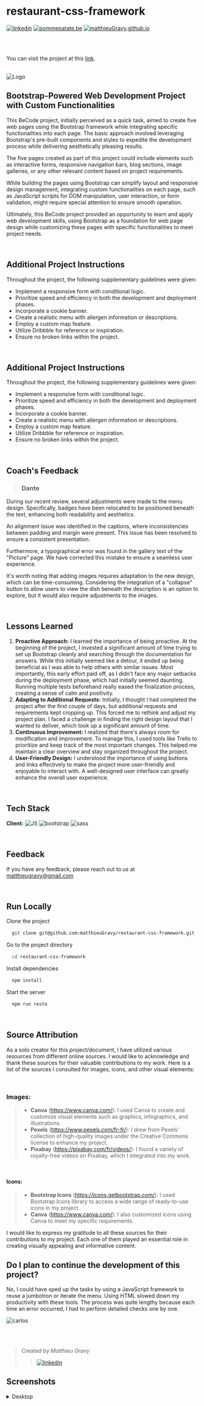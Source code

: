 # restaurant-css-framework

<a href="https://www.linkedin.com/in/matthieugravy/" target="_blank" title="in/matthieugravy"><img height="20px" src="https://img.shields.io/badge/LinkedIn-0077B5?style=for-the-badge&logo=linkedin&logoColor=white" alt="linkedin" title="linkedin"/></a>
<a href="https://pommepatate.be/" target="_blank" title="pommepatate.be"><img height="20px" src="https://img.shields.io/badge/website-000000?style=for-the-badge&logo=About.me&logoColor=white" alt="pommepatate.be" title="pommepatate.be"/></a>
<a href="https://matthieuGravy.github.io/" target="_blank" title="matthieuGravy.github.io"><img height="20px" src="https://img.shields.io/badge/website-000000?style=for-the-badge&logo=About.me&logoColor=white" alt="matthieuGravy.github.io" title="pommepatate.be"/></a>

<br/>
<br/>

You can visit the project at this [link](https://matthieugravy.github.io/restaurant-css-framework/index.html).
<br/>
<br/>

![Logo](https://matthieugravy.github.io/restaurant-css-framework/assets/itsgravy-d6961603.svg)

## Bootstrap-Powered Web Development Project with Custom Functionalities

This BeCode project, initially perceived as a quick task, aimed to create five web pages using the Bootstrap framework while integrating specific functionalities into each page. The basic approach involved leveraging Bootstrap's pre-built components and styles to expedite the development process while delivering aesthetically pleasing results.

The five pages created as part of this project could include elements such as interactive forms, responsive navigation bars, blog sections, image galleries, or any other relevant content based on project requirements.

While building the pages using Bootstrap can simplify layout and responsive design management, integrating custom functionalities on each page, such as JavaScript scripts for DOM manipulation, user interaction, or form validation, might require special attention to ensure smooth operation.

Ultimately, this BeCode project provided an opportunity to learn and apply web development skills, using Bootstrap as a foundation for web page design while customizing these pages with specific functionalities to meet project needs.

<br>

## Additional Project Instructions

Throughout the project, the following supplementary guidelines were given:

- Implement a responsive form with conditional logic.
- Prioritize speed and efficiency in both the development and deployment phases.
- Incorporate a cookie banner.
- Create a realistic menu with allergen information or descriptions.
- Employ a custom map feature.
- Utilize Dribbble for reference or inspiration.
- Ensure no broken links within the project.

<br />

## Additional Project Instructions

Throughout the project, the following supplementary guidelines were given:

- Implement a responsive form with conditional logic.
- Prioritize speed and efficiency in both the development and deployment phases.
- Incorporate a cookie banner.
- Create a realistic menu with allergen information or descriptions.
- Employ a custom map feature.
- Utilize Dribbble for reference or inspiration.
- Ensure no broken links within the project.

<br />

## Coach's Feedback

> ### Dante

During our recent review, several adjustments were made to the menu design. Specifically, badges have been relocated to be positioned beneath the text, enhancing both readability and aesthetics.

An alignment issue was identified in the captions, where inconsistencies between padding and margin were present. This issue has been resolved to ensure a consistent presentation.

Furthermore, a typographical error was found in the gallery text of the "Picture" page. We have corrected this mistake to ensure a seamless user experience.

It's worth noting that adding images requires adaptation to the new design, which can be time-consuming. Considering the integration of a "collapse" button to allow users to view the dish beneath the description is an option to explore, but it would also require adjustments to the images.

<br />

## Lessons Learned

1. **Proactive Approach:** I learned the importance of being proactive. At the beginning of the project, I invested a significant amount of time trying to set up Bootstrap cleanly and searching through the documentation for answers. While this initially seemed like a detour, it ended up being beneficial as I was able to help others with similar issues. Most importantly, this early effort paid off, as I didn't face any major setbacks during the deployment phase, which had initially seemed daunting. Running multiple tests beforehand really eased the finalization process, creating a sense of calm and positivity.
2. **Adapting to Additional Requests:** Initially, I thought I had completed the project after the first couple of days, but additional requests and requirements kept cropping up. This forced me to rethink and adjust my project plan. I faced a challenge in finding the right design layout that I wanted to deliver, which took up a significant amount of time.
3. **Continuous Improvement:** I realized that there's always room for modification and improvement. To manage this, I used tools like Trello to prioritize and keep track of the most important changes. This helped me maintain a clear overview and stay organized throughout the project.
4. **User-Friendly Design:** I understood the importance of using buttons and links effectively to make the project more user-friendly and enjoyable to interact with. A well-designed user interface can greatly enhance the overall user experience.

<br>

## Tech Stack

**Client:** <img height="20px" src="https://img.shields.io/badge/JavaScript-323330?style=for-the-badge&logo=javascript&logoColor=F7DF1E" alt="JS" title="JS"/> <img height="20px" src="https://img.shields.io/badge/Bootstrap-563D7C?style=for-the-badge&logo=bootstrap&logoColor=white" alt="bootstrap" title="bootstrap"/> <img height="20px" src="https://img.shields.io/badge/Sass-CC6699?style=for-the-badge&logo=sass&logoColor=white" alt="sass" title="sass"/>

<br>

## Feedback

If you have any feedback, please reach out to us at matthieugravy@gmail.com

<br />

## Run Locally

Clone the project

```bash
  git clone git@github.com:matthieuGravy/restaurant-css-framework.git
```

Go to the project directory

```bash
  cd restaurant-css-framework
```

Install dependencies

```bash
  npm install
```

Start the server

```bash
  npm run resto
```

<br>

## Source Attribution

As a solo creator for this project/document, I have utilized various resources from different online sources. I would like to acknowledge and thank these sources for their valuable contributions to my work. Here is a list of the sources I consulted for images, icons, and other visual elements:

<br>

### Images:

> - **Canva** (https://www.canva.com/): I used Canva to create and customize visual elements such as graphics, infographics, and illustrations.
> - **Pexels** (https://www.pexels.com/fr-fr/): I drew from Pexels' collection of high-quality images under the Creative Commons license to enhance my project.
> - **Pixabay** (https://pixabay.com/fr/videos/): I found a variety of royalty-free videos on Pixabay, which I integrated into my work.

<br>

#### Icons:

> - **Bootstrap Icons** (https://icons.getbootstrap.com/): I used Bootstrap Icons library to access a wide range of ready-to-use icons in my project.
> - **Canva** (https://www.canva.com/): I also customized icons using Canva to meet my specific requirements.

I would like to express my gratitude to all these sources for their contributions to my project. Each one of them played an essential role in creating visually appealing and informative content.

## Do I plan to continue the development of this project?

No, I could have sped up the tasks by using a JavaScript framework to reuse a jumbotron or iterate the menu. Using HTML slowed down my productivity with these tools. The process was quite lengthy because each time an error occurred, I had to perform detailed checks one by one.

![carlos](https://media3.giphy.com/media/l3fZLMbuCOqJ82gec/giphy.gif?cid=ecf05e47oe17i3w7s99as5w2wietj62v3w6jdyo1b17bu05q&ep=v1_gifs_search&rid=giphy.gif&ct=g)

<br />
<br />

> Created by _Matthieu Gravy_
>
> > <a href="https://www.linkedin.com/in/matthieugravy/"><img src="https://img.shields.io/badge/LinkedIn-0077B5?style=for-the-badge&logo=linkedin&logoColor=white" alt="linkedin" title="linkedin"/></a>

## Screenshots

<details>
<summary> Desktop
</summary>

![DesktopWelcome](/src/assets/desktop-welcome.png)
![DesktopMenu](/src/assets/desktop-menu.png)
![DesktopPictures](/src/assets/desktop-picutres.png)
![DesktopRestaurants](/src/assets/desktop-restaurants.png)
![DesktopContact](/src/assets/desktop-contact.png)

</details>
<br />
